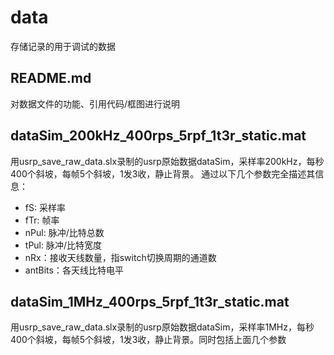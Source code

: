 # data
存储记录的用于调试的数据

## README.md
对数据文件的功能、引用代码/框图进行说明

## dataSim_200kHz_400rps_5rpf_1t3r_static.mat
用usrp_save_raw_data.slx录制的usrp原始数据dataSim，采样率200kHz，每秒400个斜坡，每帧5个斜坡，1发3收，静止背景。
通过以下几个参数完全描述其信息：
- fS: 采样率
- fTr: 帧率
- nPul: 脉冲/比特总数
- tPul: 脉冲/比特宽度
- nRx：接收天线数量，指switch切换周期的通道数
- antBits：各天线比特电平

## dataSim_1MHz_400rps_5rpf_1t3r_static.mat
用usrp_save_raw_data.slx录制的usrp原始数据dataSim，采样率1MHz，每秒400个斜坡，每帧5个斜坡，1发3收，静止背景。同时包括上面几个参数
